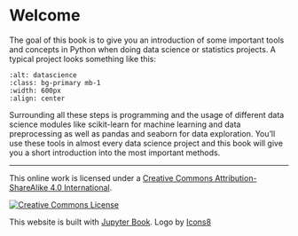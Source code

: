 # Welcome

The goal of this book is to give you an introduction of some important tools and concepts in Python when doing data science or statistics projects. A typical project looks something like this: 

```{image} ../_static/img/lifecycle.png
:alt: datascience
:class: bg-primary mb-1
:width: 600px
:align: center
```

Surrounding all these steps is programming and the usage of different data science modules like scikit-learn for machine learning and data preprocessing as well as pandas and seaborn for data exploration. You’ll use these tools in almost every data science project and this book will give you a short introduction into the most important methods. 

---

This online work is licensed under a <a rel="license" href="https://creativecommons.org/licenses/by-sa/4.0/">Creative Commons Attribution-ShareAlike 4.0 International</a>.

<a rel="license" href="https://creativecommons.org/licenses/by-sa/4.0/"><img src="https://licensebuttons.net/l/by-sa/4.0/88x31.png" alt="Creative Commons License" style="border-width:0"/></a><br />


This website is built with [Jupyter Book](https://jupyterbook.org/intro.html). <a target="_blank" href="https://icons8.de/icon/aL7NtSh6zELd/streudiagramm"> </a> Logo by <a target="_blank" href="https://icons8.de">Icons8</a>
